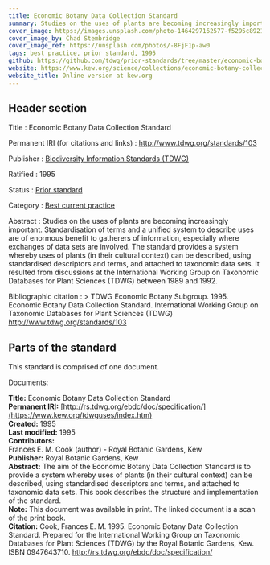```yaml
---
title: Economic Botany Data Collection Standard
summary: Studies on the uses of plants are becoming increasingly important. Standardisation of terms and a unified system to describe uses are of enormous benefit to gatherers of information, especially where exchanges of data sets are involved. The standard provides a system whereby uses of plants (in their cultural context) can be described, using standardised descriptors and terms, and attached to taxonomic data sets. It resulted from discussions at the International Working Group on Taxonomic Databases for Plant Sciences (TDWG) between 1989 and 1992.
cover_image: https://images.unsplash.com/photo-1464297162577-f5295c892194
cover_image_by: Chad Stembridge
cover_image_ref: https://unsplash.com/photos/-8FjF1p-aw0
tags: best practice, prior standard, 1995
github: https://github.com/tdwg/prior-standards/tree/master/economic-botany-data-collection-standard
website: https://www.kew.org/science/collections/economic-botany-collection/curation/economic-botany-data-standard
website_title: Online version at kew.org
---
```


## Header section

Title
: Economic Botany Data Collection Standard

Permanent IRI (for citations and links)
: <http://www.tdwg.org/standards/103>

Publisher
: [Biodiversity Information Standards (TDWG)](https://www.tdwg.org/)

Ratified
: 1995

Status
: [Prior standard](https://www.tdwg.org/standards/status-and-categories/)

Category
: [Best current practice](https://www.tdwg.org/standards/status-and-categories/#categories%20of%20tdwg%20standards_1)

Abstract
: Studies on the uses of plants are becoming increasingly important. Standardisation of terms and a unified system to describe uses are of enormous benefit to gatherers of information, especially where exchanges of data sets are involved. The standard provides a system whereby uses of plants (in their cultural context) can be described, using standardised descriptors and terms, and attached to taxonomic data sets. It resulted from discussions at the International Working Group on Taxonomic Databases for Plant Sciences (TDWG) between 1989 and 1992.

Bibliographic citation
: > TDWG Economic Botany Subgroup. 1995. Economic Botany Data Collection Standard. International Working Group on Taxonomic Databases for Plant Sciences (TDWG) http://www.tdwg.org/standards/103

## Parts of the standard

This standard is comprised of one document. 

Documents:

**Title:** Economic Botany Data Collection Standard <br/>
**Permanent IRI:** [http://rs.tdwg.org/ebdc/doc/specification/](https://www.kew.org/tdwguses/index.htm) <br/>
**Created:** 1995 <br/>
**Last modified:** 1995 <br/>
**Contributors:** <br/>
Frances E. M. Cook (author) - Royal Botanic Gardens, Kew <br/>
**Publisher:** Royal Botanic Gardens, Kew <br/>
**Abstract:** The aim of the Economic Botany Data Collection Standard is to provide a system whereby uses of plants (in their cultural context) can be described, using standardised descriptors and terms, and attached to taxonomic data sets. This book describes the structure and implementation of the standard. <br/>
**Note:** This document was available in print.  The linked document is a scan of the print book. <br/>
**Citation:** Cook, Frances E. M. 1995. Economic Botany Data Collection Standard. Prepared for the International Working Group on Taxonomic Databases for Plant Sciences (TDWG) by the Royal Botanic Gardens, Kew. ISBN 0947643710.  http://rs.tdwg.org/ebdc/doc/specification/

